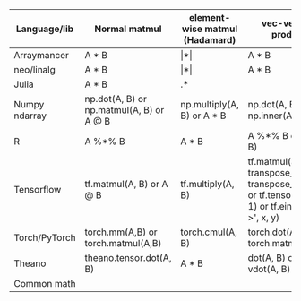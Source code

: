 | Language/lib      | Normal matmul | element-wise  matmul (Hadamard) | vec-vec dot product | mat-vec multiplication|
| ------------- | ---------------------------- | --- | --- | --- |
| Arraymancer  | A * B | \|*\| | A * B | A * B |
| neo/linalg  | A * B | \|*\| | A * B | A * B |
| Julia  | A * B | .* | | dot(A, B) | A * B |
| Numpy ndarray| np.dot(A, B) or np.matmul(A, B) or A @ B| np.multiply(A, B) or A * B | np.dot(A, B) or np.inner(A, B) | np.dot(A, B) |
| R | A %*% B | A * B | A %*% B or dot(A, B)| A %*% B |
| Tensorflow | tf.matmul(A, B) or A @ B | tf.multiply(A, B) | tf.matmul(a, b, transpose_a=False, transpose_b=True) or tf.tensordot(a, b, 1) or tf.einsum('i,i->', x, y) | same reshape/transpose/einsum shenanigans as vec-vec|
| Torch/PyTorch | torch.mm(A,B) or torch.matmul(A,B) | torch.cmul(A, B) | torch.dot(A, B) or torch.matmul(A, B) | torch.mv(A, B) or torch.dot(A, B)
| Theano | theano.tensor.dot(A, B) | A * B | dot(A, B) or vdot(A, B) ?| dot(A, B) or tensordot(A,B) ? |
| Common math |